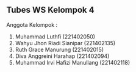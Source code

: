 <h2>Tubes WS Kelompok 4</h2>
<p>
    Anggota Kelompok :
    <ol>
        <li>
            Muhammad Luthfi (221402050)
        </li>
        <li>
            Wahyu Jhon Riadi Sianipar (221402135)
        </li>
        <li>
            Ruth Grace Manurung (221402015)
        </li>
        <li>
            Diva Anggreini Harahap (221402094)
        </li>
        <li>
            Muhammad Irvi Hafizi Manullang (221402118)
        </li>
    </ol>
</p>